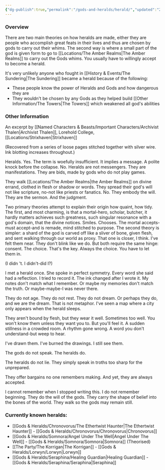 ```yaml
---
{"dg-publish":true,"permalink":"/gods-and-heralds/herald/","updated":"2025-08-11T11:53:31.377+01:00"}
---
```


### Overview
There are two main theories on how heralds are made, either they are people who accomplish great feats in their lives and thus are chosen by gods to carry out their whims. The second way is where a small part of the god is given form to go to [[Locations/The Amber Realms\|The Amber Realms]] to carry out the Gods whims. You usually have to willingly accept to become a herald.

It's very unlikely anyone who fought in [[History & Events/The Sundering\|The Sundering]] became a herald because of the following: 
- These people know the power of Heralds and Gods and how dangerous they are 
- They wouldn't be chosen by any Gods as they helped build [[Other Information/The Towers\|The Towers]] which weakened all god's abilities

### Other Information 
An excerpt by [[Named Characters & Beasts/Important Characters/Archivist Thalen\|Archivist Thalen]], Lorehold College, [[Locations/Strixhaven\|Strixhaven]]

(Recovered from a series of loose pages stitched together with silver wire. Ink blotting increases throughout.)

Heralds. Yes. The term is woefully insufficient. It implies a message. A polite knock before the collapse. No. Heralds are not messengers. They are manifestations. They are bids, made by gods who do not play games.

They walk [[Locations/The Amber Realms\|the Amber Realms]] on divine errand, clothed in flesh or shadow or words. They spread their god's will not like scripture, no-not like priests or fanatics. No. They embody the will. They are the sermon. And the judgment.

Two primary theories attempt to explain their origin how quaint, how tidy. The first, and most charming, is that a mortal-hero, scholar, butcher, it hardly matters achieves such greatness, such singular resonance with a god's domain, that the divine notices. Smiles.
Chooses. The mortal accepts-must accept-and is remade, mind stitched to purpose. The second theory is simpler: a shard of the god is carved off like a sliver of bone, given flesh, and sent walking through our world as proxy. That one is closer, I think. I've felt them near.
They don't blink like we do. But both require the same hinge: consent. The choice. That's the key. Always the choice. You have to let them in.

(I didn 't. I didn't-did I?)

I met a herald once. She spoke in perfect symmetry. Every word she said had a reflection. I tried to record it. The ink changed after I wrote it. My notes don't match what I remember. Or maybe my memories don't match the truth. Or maybe-maybe-I was never there.

They do not age. They do not rest. They do not dream. Or perhaps they do, and we are the dream. That is not metaphor. I've seen a map where a city only appears when the herald sleeps.

They aren't bound by flesh, but they wear it well. Sometimes too well. You won't know them unless they want you to. But you'll feel it. A sudden stillness in a crowded room. A rhythm gone wrong. A word you don't understand-but weep to hear.

I've drawn them. I've burned the drawings. I still see them.
 
 The gods do not speak. The heralds do.

The heralds do not lie. They simply speak in troths too sharp for the unprepared.
 
They offer bargains no one remembers making. And yet, they are always accepted.

I cannot remember when I stopped writing this. I do not remember beginning. They do the will of the gods. They carry the shape of belief into the bones of the world. They walk so the gods may remain still.

### Currently known heralds:
- [[Gods & Heralds/Chronovorus/The Ethertwist Haunter\|The Ethertwist Haunter]] - [[Gods & Heralds/Chronovorus/Chronovorus\|Chronovorus]] 
- [[Gods & Heralds/Somnora/Angel Under The Well\|Angel Under The Well]] - [[Gods & Heralds/Somnora/Somnora\|Somnora]] (Theorised)
- [[The Party/The Korrigan\|The Korrigan]] - [[Gods & Heralds/Lorwyn/Lorwyn\|Lorwyn]]
- [[Gods & Heralds/Seraphina/Healing Guardian\|Healing Guardian]] - [[Gods & Heralds/Seraphina/Seraphina\|Seraphina]]


